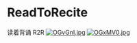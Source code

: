 # ReadToRecite
读着背诵 R2R
[![OGvGnI.jpg](https://s1.ax1x.com/2022/05/09/OGvGnI.jpg)](https://imgtu.com/i/OGvGnI)
[![OGxMV0.jpg](https://s1.ax1x.com/2022/05/09/OGxMV0.jpg)](https://imgtu.com/i/OGxMV0)
